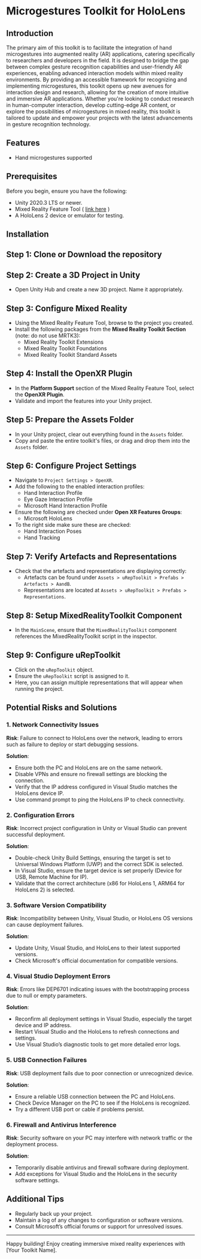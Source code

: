 # Microgestures Toolkit for HoloLens

## Introduction
The primary aim of this toolkit is to facilitate the integration of hand microgestures into augmented reality (AR) applications, catering specifically to researchers and developers in the field. It is designed to bridge the gap between complex gesture recognition capabilities and user-friendly AR experiences, enabling advanced interaction models within mixed reality environments. By providing an accessible framework for recognizing and implementing microgestures, this toolkit opens up new avenues for interaction design and research, allowing for the creation of more intuitive and immersive AR applications. Whether you're looking to conduct research in human-computer interaction, develop cutting-edge AR content, or explore the possibilities of microgestures in mixed reality, this toolkit is tailored to update and empower your projects with the latest advancements in gesture recognition technology.

## Features
- Hand microgestures supported

## Prerequisites
Before you begin, ensure you have the following:
- Unity 2020.3 LTS or newer.
- Mixed Reality Feature Tool ( [link here](https://www.microsoft.com/en-us/download/details.aspx?id=102778) )
- A HoloLens 2 device or emulator for testing.

## Installation

## Step 1: Clone or Download the repository

## Step 2: Create a 3D Project in Unity
- Open Unity Hub and create a new 3D project. Name it appropriately.

## Step 3: Configure Mixed Reality
- Using the Mixed Reality Feature Tool, browse to the project you created.
- Install the following packages from the **Mixed Reality Toolkit Section** (note: do not use MRTK3):
  - Mixed Reality Toolkit Extensions
  - Mixed Reality Toolkit Foundations
  - Mixed Reality Toolkit Standard Assets

## Step 4: Install the OpenXR Plugin
- In the **Platform Support** section of the Mixed Reality Feature Tool, select the **OpenXR Plugin**.
- Validate and import the features into your Unity project.

## Step 5: Prepare the Assets Folder
- In your Unity project, clear out everything found in the `Assets` folder.
- Copy and paste the entire toolkit's files, or drag and drop them into the `Assets` folder.

## Step 6: Configure Project Settings
- Navigate to `Project Settings > OpenXR`.
- Add the following to the enabled interaction profiles:
  - Hand Interaction Profile
  - Eye Gaze Interaction Profile
  - Microsoft Hand Interaction Profile
- Ensure the following are checked under **Open XR Features Groups**:
  - Microsoft HoloLens
- To the right side make sure these are checked:
  - Hand Interaction Poses
  - Hand Tracking

## Step 7: Verify Artefacts and Representations
- Check that the artefacts and representations are displaying correctly:
  - Artefacts can be found under `Assets > uRepToolkit > Prefabs > Artefacts > AandB`.
  - Representations are located at `Assets > uRepToolkit > Prefabs > Representations`.

## Step 8: Setup MixedRealityToolkit Component
- In the `MainScene`, ensure that the `MixedRealityToolkit` component references the MixedRealityToolkit script in the inspector.

## Step 9: Configure uRepToolkit
- Click on the `uRepToolkit` object.
- Ensure the `uRepToolkit` script is assigned to it.
- Here, you can assign multiple representations that will appear when running the project.


## Potential Risks and Solutions

### 1. **Network Connectivity Issues**

**Risk**: Failure to connect to HoloLens over the network, leading to errors such as failure to deploy or start debugging sessions.

**Solution**:
- Ensure both the PC and HoloLens are on the same network.
- Disable VPNs and ensure no firewall settings are blocking the connection.
- Verify that the IP address configured in Visual Studio matches the HoloLens device IP.
- Use command prompt to ping the HoloLens IP to check connectivity.

### 2. **Configuration Errors**

**Risk**: Incorrect project configuration in Unity or Visual Studio can prevent successful deployment.

**Solution**:
- Double-check Unity Build Settings, ensuring the target is set to Universal Windows Platform (UWP) and the correct SDK is selected.
- In Visual Studio, ensure the target device is set properly (Device for USB, Remote Machine for IP).
- Validate that the correct architecture (x86 for HoloLens 1, ARM64 for HoloLens 2) is selected.

### 3. **Software Version Compatibility**

**Risk**: Incompatibility between Unity, Visual Studio, or HoloLens OS versions can cause deployment failures.

**Solution**:
- Update Unity, Visual Studio, and HoloLens to their latest supported versions.
- Check Microsoft's official documentation for compatible versions.

### 4. **Visual Studio Deployment Errors**

**Risk**: Errors like DEP6701 indicating issues with the bootstrapping process due to null or empty parameters.

**Solution**:
- Reconfirm all deployment settings in Visual Studio, especially the target device and IP address.
- Restart Visual Studio and the HoloLens to refresh connections and settings.
- Use Visual Studio’s diagnostic tools to get more detailed error logs.

### 5. **USB Connection Failures**

**Risk**: USB deployment fails due to poor connection or unrecognized device.

**Solution**:
- Ensure a reliable USB connection between the PC and HoloLens.
- Check Device Manager on the PC to see if the HoloLens is recognized.
- Try a different USB port or cable if problems persist.

### 6. **Firewall and Antivirus Interference**

**Risk**: Security software on your PC may interfere with network traffic or the deployment process.

**Solution**:
- Temporarily disable antivirus and firewall software during deployment.
- Add exceptions for Visual Studio and the HoloLens in the security software settings.

## Additional Tips

- Regularly back up your project.
- Maintain a log of any changes to configuration or software versions.
- Consult Microsoft’s official forums or support for unresolved issues.

---

Happy building! Enjoy creating immersive mixed reality experiences with [Your Toolkit Name].

